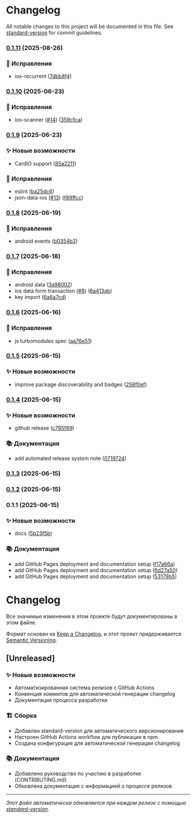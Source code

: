 # Changelog

All notable changes to this project will be documented in this file. See [standard-version](https://github.com/conventional-changelog/standard-version) for commit guidelines.

### [0.1.11](https://github.com/leonidmolchanov/react-native-cloudpayments-sdk/compare/v0.1.10...v0.1.11) (2025-08-26)


### 🐛 Исправления

* ios-recurrent ([7dbb8f4](https://github.com/leonidmolchanov/react-native-cloudpayments-sdk/commit/7dbb8f454dfa22b0f86ebd59eae2aeceb9aa656a))

### [0.1.10](https://github.com/leonidmolchanov/react-native-cloudpayments-sdk/compare/v0.1.9...v0.1.10) (2025-06-23)


### 🐛 Исправления

* ios-scanner ([#14](https://github.com/leonidmolchanov/react-native-cloudpayments-sdk/issues/14)) ([359cfca](https://github.com/leonidmolchanov/react-native-cloudpayments-sdk/commit/359cfcabc6fc5b76beb1c8a86549a6d928413c5d))

### [0.1.9](https://github.com/leonidmolchanov/react-native-cloudpayments-sdk/compare/v0.1.8...v0.1.9) (2025-06-23)


### ✨ Новые возможности

* CardIO support  ([85a2211](https://github.com/leonidmolchanov/react-native-cloudpayments-sdk/commit/85a221125503a073d57dacd21f3cabcf2b758461))


### 🐛 Исправления

* eslint ([ba25dc6](https://github.com/leonidmolchanov/react-native-cloudpayments-sdk/commit/ba25dc6e85da022322cff8351259c780072b9e8d))
* json-data-ios ([#13](https://github.com/leonidmolchanov/react-native-cloudpayments-sdk/issues/13)) ([f89ffcc](https://github.com/leonidmolchanov/react-native-cloudpayments-sdk/commit/f89ffcc2fe3577001bf410fec991d68ee87814eb))

### [0.1.8](https://github.com/leonidmolchanov/react-native-cloudpayments-sdk/compare/v0.1.7...v0.1.8) (2025-06-19)


### 🐛 Исправления

* android events  ([b0354b2](https://github.com/leonidmolchanov/react-native-cloudpayments-sdk/commit/b0354b2e9b5faff56bbe91c0890def37164a253e))

### [0.1.7](https://github.com/leonidmolchanov/react-native-cloudpayments-sdk/compare/v0.1.6...v0.1.7) (2025-06-18)

### 🐛 Исправления

- android data ([3a98002](https://github.com/leonidmolchanov/react-native-cloudpayments-sdk/commit/3a980025a99a38350d993fab646a433f443ca7f1))
- ios data form transaction ([#8](https://github.com/leonidmolchanov/react-native-cloudpayments-sdk/issues/8)) ([6a413ab](https://github.com/leonidmolchanov/react-native-cloudpayments-sdk/commit/6a413ab5e3f8578473b24ceb35c2f1771ff0bd3c))
- key import ([6a6a7cd](https://github.com/leonidmolchanov/react-native-cloudpayments-sdk/commit/6a6a7cdb4bbb6dcee8d90b30211ecd2947220862))

### [0.1.6](https://github.com/leonidmolchanov/react-native-cloudpayments-sdk/compare/v0.1.5...v0.1.6) (2025-06-16)

### 🐛 Исправления

- js turbomodules spec ([aa76e51](https://github.com/leonidmolchanov/react-native-cloudpayments-sdk/commit/aa76e519ebed32067a23e825e194ce1d2446cc97))

### [0.1.5](https://github.com/leonidmolchanov/react-native-cloudpayments-sdk/compare/v0.1.4...v0.1.5) (2025-06-15)

### ✨ Новые возможности

- improve package discoverability and badges ([258f0ef](https://github.com/leonidmolchanov/react-native-cloudpayments-sdk/commit/258f0ef81829b5cd7468f2e6d85a05859d4ed893))

### [0.1.4](https://github.com/leonidmolchanov/react-native-cloudpayments-sdk/compare/v0.1.3...v0.1.4) (2025-06-15)

### ✨ Новые возможности

- github release ([c785f89](https://github.com/leonidmolchanov/react-native-cloudpayments-sdk/commit/c785f895dbe1cfd6a86089d212254f46e9377f2e))

### 📚 Документация

- add automated release system note ([0719724](https://github.com/leonidmolchanov/react-native-cloudpayments-sdk/commit/0719724b6c430997b57e8ac62f3313de59c6c3a4))

### [0.1.3](https://github.com/leonidmolchanov/react-native-cloudpayments-sdk/compare/v0.1.2...v0.1.3) (2025-06-15)

### [0.1.2](https://github.com/leonidmolchanov/react-native-cloudpayments-sdk/compare/v0.1.1...v0.1.2) (2025-06-15)

### 0.1.1 (2025-06-15)

### ✨ Новые возможности

- docs ([5b23f5b](https://github.com/leonidmolchanov/react-native-cloudpayments-sdk/commit/5b23f5b418680f97461c52afd4d674890d44db71))

### 📚 Документация

- add GitHub Pages deployment and documentation setup ([f17a66a](https://github.com/leonidmolchanov/react-native-cloudpayments-sdk/commit/f17a66ab9cade1d0135d37bf360001635581af74))
- add GitHub Pages deployment and documentation setup ([6d27a50](https://github.com/leonidmolchanov/react-native-cloudpayments-sdk/commit/6d27a508e09a91e0bcd79e3560097755ec885060))
- add GitHub Pages deployment and documentation setup ([53179b5](https://github.com/leonidmolchanov/react-native-cloudpayments-sdk/commit/53179b50aca2e3d1d4b2e58d4e2ce69d0ca55314))

# Changelog

Все значимые изменения в этом проекте будут документированы в этом файле.

Формат основан на [Keep a Changelog](https://keepachangelog.com/en/1.0.0/),
и этот проект придерживается [Semantic Versioning](https://semver.org/spec/v2.0.0.html).

## [Unreleased]

### ✨ Новые возможности

- Автоматизированная система релизов с GitHub Actions
- Конвенция коммитов для автоматической генерации changelog
- Документация процесса разработки

### 🏗️ Сборка

- Добавлен standard-version для автоматического версионирования
- Настроен GitHub Actions workflow для публикации в npm
- Создана конфигурация для автоматической генерации changelog

### 📚 Документация

- Добавлено руководство по участию в разработке (CONTRIBUTING.md)
- Обновлена документация с информацией о процессе релизов

---

_Этот файл автоматически обновляется при каждом релизе с помощью [standard-version](https://github.com/conventional-changelog/standard-version)._
